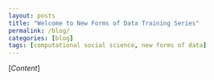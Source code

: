 ```yaml
---
layout: posts
title: "Welcome to New Forms of Data Training Series"
permalink: /blog/
categories: [blog]
tags: [computational social science, new forms of data]
---
```


[*Content*]
